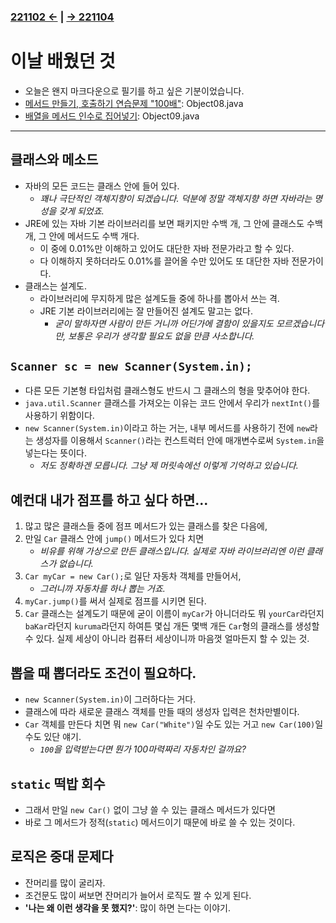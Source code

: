 ﻿### [221102 ←](/221011-221202_JAVA_BASICS/22-11/221102/) | [→ 221104](/221011-221202_JAVA_BASICS/22-11/221104/)

# 이날 배웠던 것

- 오늘은 왠지 마크다운으로 필기를 하고 싶은 기분이었습니다.
- [메서드 만들기, 호출하기 연습문제 "100배"](/221011-221202_JAVA_BASICS/22-11/221103/javastudy56/javastudy/src/javastudy/Object08.java): Object08.java
- [배열을 메서드 인수로 집어넣기](/221011-221202_JAVA_BASICS/22-11/221103/javastudy56/javastudy/src/javastudy/Object09.java): Object09.java

---

## 클래스와 메소드

- 자바의 모든 코드는 클래스 안에 들어 있다.
    - *꽤나 극단적인 객체지향이 되겠습니다. 덕분에 정말 객체지향 하면 자바라는 명성을 갖게 되었죠.*
- JRE에 있는 자바 기본 라이브러리를 보면 패키지만 수백 개, 그 안에 클래스도 수백 개, 그 안에 메서드도 수백 개다.
    - 이 중에 0.01%만 이해하고 있어도 대단한 자바 전문가라고 할 수 있다.
    - 다 이해하지 못하더라도 0.01%를 끌어올 수만 있어도 또 대단한 자바 전문가이다.
- 클래스는 설계도.
    - 라이브러리에 무지하게 많은 설계도들 중에 하나를 뽑아서 쓰는 격.
    - JRE 기본 라이브러리에는 잘 만들어진 설계도 말고는 없다.
        - *굳이 말하자면 사람이 만든 거니까 어딘가에 결함이 있을지도 모르겠습니다만, 보통은 우리가 생각할 필요도 없을 만큼 사소합니다.*

## `Scanner sc = new Scanner(System.in);`

- 다른 모든 기본형 타입처럼 클래스형도 반드시 그 클래스의 형을 맞추어야 한다.
- `java.util.Scanner` 클래스를 가져오는 이유는 코드 안에서 우리가 `nextInt()`를 사용하기 위함이다.
- `new Scanner(System.in)`이라고 하는 거는, 내부 메서드를 사용하기 전에 `new`라는 생성자를 이용해서 `Scanner()`라는 컨스트럭터 안에 매개변수로써 `System.in`을 넣는다는 뜻이다.
    - *저도 정확하겐 모릅니다. 그냥 제 머릿속에선 이렇게 기억하고 있습니다.*

## 예컨대 내가 점프를 하고 싶다 하면...
        
1. 많고 많은 클래스들 중에 점프 메서드가 있는 클래스를 찾은 다음에,
2. 만일 `Car` 클래스 안에 `jump()` 메서드가 있다 치면
    - *비유를 위해 가상으로 만든 클래스입니다. 실제로 자바 라이브러리엔 이런 클래스가 없습니다.*
3. `Car myCar = new Car();`로 일단 자동차 객체를 만들어서,
    - *그러니까 자동차를 하나 뽑는 거죠.*
4. `myCar.jump()`를 써서 실제로 점프를 시키면 된다.
5. `Car` 클래스는 설계도기 때문에 굳이 이름이 `myCar`가 아니더라도 뭐 `yourCar`라던지 `baKar`라던지 `kuruma`라던지 하여튼 몇십 개든 몇백 개든 `Car`형의 클래스를 생성할 수 있다. 실제 세상이 아니라 컴퓨터 세상이니까 마음껏 얼마든지 할 수 있는 것.

## 뽑을 때 뽑더라도 조건이 필요하다.

- `new Scanner(System.in)`이 그러하다는 거다.
- 클래스에 따라 새로운 클래스 객체를 만들 때의 생성자 입력은 천차만별이다.
- `Car` 객체를 만든다 치면 뭐 `new Car("White")`일 수도 있는 거고 `new Car(100)`일 수도 있단 얘기.
    - *`100`을 입력받는다면 뭔가 100마력짜리 자동차인 걸까요?*

## `static` 떡밥 회수

- 그래서 만일 `new Car()` 없이 그냥 쓸 수 있는 클래스 메서드가 있다면
- 바로 그 메서드가 정적(`static`) 메서드이기 때문에 바로 쓸 수 있는 것이다.

## 로직은 중대 문제다

- 잔머리를 많이 굴리자.
- 조건문도 많이 써보면 잔머리가 늘어서 로직도 짤 수 있게 된다.
- **'나는 왜 이런 생각을 못 했지?'**: 많이 하면 는다는 이야기.